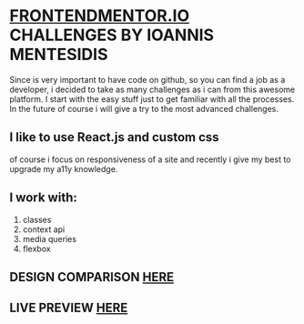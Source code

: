 # [FRONTENDMENTOR.IO](https://www.frontendmentor.io/) CHALLENGES BY IOANNIS MENTESIDIS

Since is very important to have code on github, so you can find a job as a developer, i decided to take as many challenges as
i can from this awesome platform. I start with the easy stuff just to get familiar with all the processes. In the future of course i will give a try to the most advanced challenges.

## I like to use React.js and custom css
of course i focus on responsiveness of a site and recently i give my best to upgrade my a11y knowledge.

## I work with:
1. classes
2. context api
3. media queries
4. flexbox

## DESIGN COMPARISON [HERE](https://www.frontendmentor.io/solutions/blogr-landing-page-using-reactjs-UcbW4pvBk)
## LIVE PREVIEW [HERE](mentesidis-blogr.netlify.app/)


